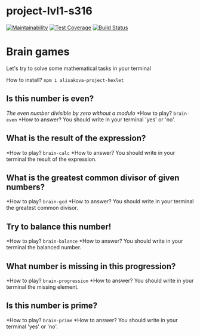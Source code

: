 # project-lvl1-s316
[![Maintainability](https://api.codeclimate.com/v1/badges/bbaa70aa747d15555322/maintainability)](https://codeclimate.com/github/alisakova/project-lvl1-s316/maintainability)
[![Test Coverage](https://api.codeclimate.com/v1/badges/bbaa70aa747d15555322/test_coverage)](https://codeclimate.com/github/alisakova/project-lvl1-s316/test_coverage)
[![Build Status](https://travis-ci.org/alisakova/project-lvl1-s316.svg?branch=master)](https://travis-ci.org/alisakova/project-lvl1-s316)

Brain games
=====================
Let's try to solve some mathematical tasks in your terminal

How to install?
`npm i alisakova-project-hexlet`

Is this number is even?
-----------------------------------
_The even number divisible by zero without a modulo_
*How to play? `brain-even`
*How to answer? You should write in your terminal 'yes' or 'no'.


What is the result of the expression?
-----------------------------------
*How to play? 
`brain-calc`
*How to answer? 
You should write in your terminal the result of the expression.

What is the greatest common divisor of given numbers?
-----------------------------------
*How to play? 
`brain-gcd`
*How to answer? 
You should write in your terminal the greatest common divisor.

Try to balance this number!
-----------------------------------
*How to play? 
`brain-balance`
*How to answer? 
You should write in your terminal the balanced number.

What number is missing in this progression?
-----------------------------------
*How to play? 
`brain-progression`
*How to answer? 
You should write in your terminal the missing element.

Is this number is prime?
-----------------------------------
*How to play? 
`brain-prime`
*How to answer? 
You should write in your terminal 'yes' or 'no'.
